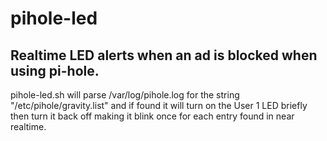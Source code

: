 # pihole-led
## Realtime LED alerts when an ad is blocked when using pi-hole.

pihole-led.sh will parse /var/log/pihole.log for the string "/etc/pihole/gravity.list" and if found it will turn on the User 1 LED briefly then turn it back off making it blink once for each entry found in near realtime.
